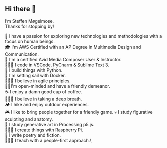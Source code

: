 ## Hi there 👋
I’m Steffen Møgelmose.\
Thanks for stopping by!

🧠 I have a passion for exploring new technologies and methodologies with a focus on human beings.\
🎓 I'm AWS Certified with an AP Degree in Multimedia Design and Communication.\
🎥 I'm a certified Avid Media Composer User & Instructor.\
👨🏻‍💻 I code in VSCode, PyCharm & Sublime Text 3.\
🐍 I build things with Python.\
🐳 I'm setting sail with Docker.\
🧗🏻‍♂️ I believe in agile principles.\
🧔🏻‍ I'm open-minded and have a friendly demeanor.\
☕️ I enjoy a damn good cup of coffee.\
🧘🏻‍♂️ I believe in taking a deep breath.\
🏕 I hike and enjoy outdoor experiences.\
🎮 I like to bring people together for a friendly game.
💀 I study figurative sculpting and anatomy.\
🦄 I study generative art in Processing p5.js.\
👨🏻‍🏭 I create things with Raspberry Pi.\
📝 I write poetry and fiction.\
👨🏻‍🏫 I teach with a people-first approach.\
<!--
**smogelmose/smogelmose** is a ✨ _special_ ✨ repository because its `README.md` (this file) appears on your GitHub profile.

Here are some ideas to get you started:

- 🔭 I’m currently working on ...
- 🌱 I’m currently learning ...
- 👯 I’m looking to collaborate on ...
- 🤔 I’m looking for help with ...
- 💬 Ask me about ...
- 📫 How to reach me: ...
- 😄 Pronouns: ...
- ⚡ Fun fact: ...
-->
